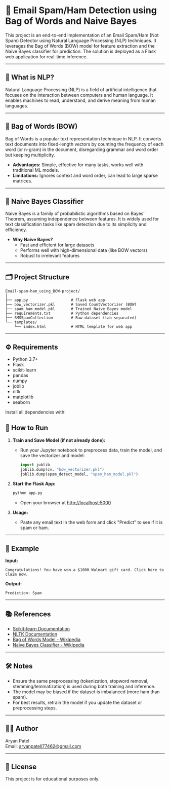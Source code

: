 # 📧 Email Spam/Ham Detection using Bag of Words and Naive Bayes

This project is an end-to-end implementation of an Email Spam/Ham (Not Spam) Detector using Natural Language Processing (NLP) techniques. It leverages the Bag of Words (BOW) model for feature extraction and the Naive Bayes classifier for prediction. The solution is deployed as a Flask web application for real-time inference.

---

## 🧠 What is NLP?

Natural Language Processing (NLP) is a field of artificial intelligence that focuses on the interaction between computers and human language. It enables machines to read, understand, and derive meaning from human languages.

---

## 🧰 Bag of Words (BOW)

Bag of Words is a popular text representation technique in NLP. It converts text documents into fixed-length vectors by counting the frequency of each word (or n-gram) in the document, disregarding grammar and word order but keeping multiplicity.

- **Advantages:** Simple, effective for many tasks, works well with traditional ML models.
- **Limitations:** Ignores context and word order, can lead to large sparse matrices.

---

## 🤖 Naive Bayes Classifier

Naive Bayes is a family of probabilistic algorithms based on Bayes’ Theorem, assuming independence between features. It is widely used for text classification tasks like spam detection due to its simplicity and efficiency.

- **Why Naive Bayes?**  
  - Fast and efficient for large datasets  
  - Performs well with high-dimensional data (like BOW vectors)  
  - Robust to irrelevant features

---

## 🗂️ Project Structure

```
Email-spam-ham_using_BOW-project/
│
├── app.py                   # Flask web app
├── bow_vectorizer.pkl       # Saved CountVectorizer (BOW)
├── spam_ham_model.pkl       # Trained Naive Bayes model
├── requirements.txt         # Python dependencies
├── SMSSpamCollection        # Raw dataset (tab-separated)
└── templates/
    └── index.html           # HTML template for web app
```

---

## ⚙️ Requirements

- Python 3.7+
- Flask
- scikit-learn
- pandas
- numpy
- joblib
- nltk
- matplotlib
- seaborn

Install all dependencies with:


## 🚀 How to Run

1. **Train and Save Model (if not already done):**
    - Run your Jupyter notebook to preprocess data, train the model, and save the vectorizer and model:
      ```python
      import joblib
      joblib.dump(cv, "bow_vectorizer.pkl")
      joblib.dump(spam_detect_model, "spam_ham_model.pkl")
      ```

2. **Start the Flask App:**
    ```bash
    python app.py
    ```
    - Open your browser at [http://localhost:5000](http://localhost:5000)

3. **Usage:**
    - Paste any email text in the web form and click "Predict" to see if it is spam or ham.

---

## 📝 Example

**Input:**  
```
Congratulations! You have won a $1000 Walmart gift card. Click here to claim now.
```
**Output:**  
```
Prediction: Spam
```

---

## 📚 References

- [Scikit-learn Documentation](https://scikit-learn.org/)
- [NLTK Documentation](https://www.nltk.org/)
- [Bag of Words Model - Wikipedia](https://en.wikipedia.org/wiki/Bag-of-words_model)
- [Naive Bayes Classifier - Wikipedia](https://en.wikipedia.org/wiki/Naive_Bayes_classifier)

---

## 🛠️ Notes

- Ensure the same preprocessing (tokenization, stopword removal, stemming/lemmatization) is used during both training and inference.
- The model may be biased if the dataset is imbalanced (more ham than spam).
- For best results, retrain the model if you update the dataset or preprocessing steps.

---

## 👨‍💻 Author

Aryan Patel  
Email: aryanpatell77462@gmail.com

---

## 📄 License

This project is for educational purposes only.
